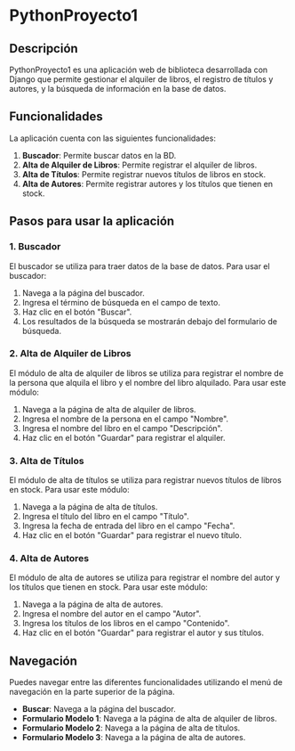 # PythonProyecto1

## Descripción

PythonProyecto1 es una aplicación web de biblioteca desarrollada con Django que permite gestionar el alquiler de libros, el registro de títulos y autores, y la búsqueda de información en la base de datos.

## Funcionalidades

La aplicación cuenta con las siguientes funcionalidades:

1. **Buscador**: Permite buscar datos en la BD.
2. **Alta de Alquiler de Libros**: Permite registrar el alquiler de libros.
3. **Alta de Títulos**: Permite registrar nuevos títulos de libros en stock.
4. **Alta de Autores**: Permite registrar autores y los títulos que tienen en stock.

## Pasos para usar la aplicación

### 1. Buscador

El buscador se utiliza para traer datos de la base de datos. Para usar el buscador:

1. Navega a la página del buscador.
2. Ingresa el término de búsqueda en el campo de texto.
3. Haz clic en el botón "Buscar".
4. Los resultados de la búsqueda se mostrarán debajo del formulario de búsqueda.

### 2. Alta de Alquiler de Libros

El módulo de alta de alquiler de libros se utiliza para registrar el nombre de la persona que alquila el libro y el nombre del libro alquilado. Para usar este módulo:

1. Navega a la página de alta de alquiler de libros.
2. Ingresa el nombre de la persona en el campo "Nombre".
3. Ingresa el nombre del libro en el campo "Descripción".
4. Haz clic en el botón "Guardar" para registrar el alquiler.

### 3. Alta de Títulos

El módulo de alta de títulos se utiliza para registrar nuevos títulos de libros en stock. Para usar este módulo:

1. Navega a la página de alta de títulos.
2. Ingresa el título del libro en el campo "Título".
3. Ingresa la fecha de entrada del libro en el campo "Fecha".
4. Haz clic en el botón "Guardar" para registrar el nuevo título.

### 4. Alta de Autores

El módulo de alta de autores se utiliza para registrar el nombre del autor y los títulos que tienen en stock. Para usar este módulo:

1. Navega a la página de alta de autores.
2. Ingresa el nombre del autor en el campo "Autor".
3. Ingresa los títulos de los libros en el campo "Contenido".
4. Haz clic en el botón "Guardar" para registrar el autor y sus títulos.

## Navegación

Puedes navegar entre las diferentes funcionalidades utilizando el menú de navegación en la parte superior de la página.

- **Buscar**: Navega a la página del buscador.
- **Formulario Modelo 1**: Navega a la página de alta de alquiler de libros.
- **Formulario Modelo 2**: Navega a la página de alta de títulos.
- **Formulario Modelo 3**: Navega a la página de alta de autores.